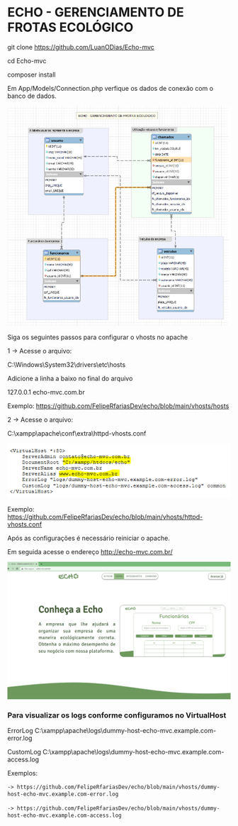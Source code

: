 # ECHO - GERENCIAMENTO DE FROTAS ECOLÓGICO

git clone https://github.com/LuanODias/Echo-mvc

cd Echo-mvc

composer install

Em App/Models/Connection.php verfique os dados de conexão com o banco de dados.

![alt text](https://github.com/FelipeRfariasDev/echo/blob/main/Database/EER/diagrama.PNG?raw=true)

Siga os seguintes passos para configurar o vhosts no apache

1 -> Acesse o arquivo:

C:\Windows\System32\drivers\etc\hosts

Adicione a linha a baixo no final do arquivo

127.0.0.1 echo-mvc.com.br

Exemplo: https://github.com/FelipeRfariasDev/echo/blob/main/vhosts/hosts

2 -> Acesse o arquivo:

C:\xampp\apache\conf\extra\httpd-vhosts.conf

![alt text](https://github.com/FelipeRfariasDev/echo/blob/main/public/assets/img/virtualhost.PNG?raw=true)

Exemplo: https://github.com/FelipeRfariasDev/echo/blob/main/vhosts/httpd-vhosts.conf

Após as configurações é necessário reiniciar o apache.

Em seguida acesse o endereço http://echo-mvc.com.br/


![alt text](https://github.com/FelipeRfariasDev/echo/blob/main/public/assets/img/home.PNG?raw=true)

### Para visualizar os logs conforme configuramos no VirtualHost

ErrorLog C:\xampp\apache\logs\dummy-host-echo-mvc.example.com-error.log

CustomLog C:\xampp\apache\logs\dummy-host-echo-mvc.example.com-access.log

Exemplos:

    -> https://github.com/FelipeRfariasDev/echo/blob/main/vhosts/dummy-host-echo-mvc.example.com-error.log
    
    -> https://github.com/FelipeRfariasDev/echo/blob/main/vhosts/dummy-host-echo-mvc.example.com-access.log